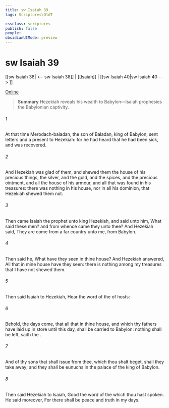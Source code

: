 ```yaml
---
title: sw Isaiah 39
tags: Scriptures\OldT

cssclass: scriptures
publish: false
people:
obsidianUIMode: preview
---
```


# sw Isaiah 39
[[sw Isaiah 38| <-- sw Isaiah 38]] | [[Isaiah]] | [[sw Isaiah 40|sw Isaiah 40 --> ]]

[Online](https://churchofjesuschrist.org/study/scriptures/ot/isa/39?lang=eng)

> __Summary__
Hezekiah reveals his wealth to Babylon—Isaiah prophesies the Babylonian captivity.

###### 1 
At that time Merodach-baladan, the son of Baladan, king of Babylon, sent letters and a present to Hezekiah: for he had heard that he had been sick, and was recovered.

###### 2 
And Hezekiah was glad of them, and shewed them the house of his precious things, the silver, and the gold, and the spices, and the precious ointment, and all the house of his armour, and all that was found in his treasures: there was nothing in his house, nor in all his dominion, that Hezekiah shewed them not.

###### 3 
Then came Isaiah the prophet unto king Hezekiah, and said unto him, What said these men? and from whence came they unto thee? And Hezekiah said, They are come from a far country unto me,  from Babylon.

###### 4 
Then said he, What have they seen in thine house? And Hezekiah answered, All that  in mine house have they seen: there is nothing among my treasures that I have not shewed them.

###### 5 
Then said Isaiah to Hezekiah, Hear the word of the  of hosts:

###### 6 
Behold, the days come, that all that  in thine house, and  which thy fathers have laid up in store until this day, shall be carried to Babylon: nothing shall be left, saith the .

###### 7 
And of thy sons that shall issue from thee, which thou shalt beget, shall they take away; and they shall be eunuchs in the palace of the king of Babylon.

###### 8 
Then said Hezekiah to Isaiah, Good  the word of the  which thou hast spoken. He said moreover, For there shall be peace and truth in my days.


